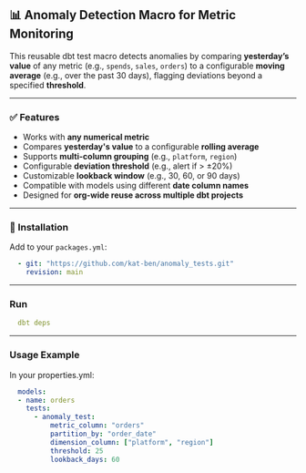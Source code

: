 ## 📊 Anomaly Detection Macro for Metric Monitoring

This reusable dbt test macro detects anomalies by comparing **yesterday’s value** of any metric (e.g., `spends`, `sales`, `orders`) to a configurable **moving average** (e.g., over the past 30 days), flagging deviations beyond a specified **threshold**.

---

### ✅ Features

- Works with **any numerical metric**
- Compares **yesterday's value** to a configurable **rolling average**
- Supports **multi-column grouping** (e.g., `platform`, `region`)
- Configurable **deviation threshold** (e.g., alert if > ±20%)
- Customizable **lookback window** (e.g., 30, 60, or 90 days)
- Compatible with models using different **date column names**
- Designed for **org-wide reuse across multiple dbt projects**

---

### 🔧 Installation

Add to your `packages.yml`:

```yml
  - git: "https://github.com/kat-ben/anomaly_tests.git"
    revision: main
```

---

###  Run
```yml
  dbt deps
```

---
### Usage Example
In your properties.yml:

```yml
  models:
  - name: orders
    tests:
      - anomaly_test:
          metric_column: "orders"
          partition_by: "order_date"
          dimension_column: ["platform", "region"]
          threshold: 25
          lookback_days: 60
```
